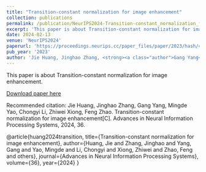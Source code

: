 ```yaml
---
title: "Transition-constant normalization for image enhancement"
collection: publications
permalink: /publication/NeurIPS2024-Transition-constant_normalization_for_image_enhancement
excerpt: 'This paper is about Transition-constant normalization for image enhancement.'
date: 2024-02-13
venue: 'NeurIPS2024'
paperurl: 'https://proceedings.neurips.cc/paper_files/paper/2023/hash/4163873c9ad623a87989d0a6eefe9442-Abstract-Conference.html' 
pub_year: '2023'
author: 'Jie Huang, Jinghao Zhang, <strong><a class="author">Gang Yang</a></strong>, Mingde Yao, Chongyi Li, Zhiwei Xiong, Feng Zhao'
---
```

This paper is about Transition-constant normalization for image enhancement.

[Download paper here](https://proceedings.neurips.cc/paper_files/paper/2023/hash/4163873c9ad623a87989d0a6eefe9442-Abstract-Conference.html)

Recommended citation: Jie Huang, Jinghao Zhang, Gang Yang, Mingde Yao, Chongyi Li, Zhiwei Xiong, Feng Zhao. Transition-constant normalization for image enhancement[C]. Advances in Neural Information Processing Systems, 2024, 36.

@article{huang2024transition,
  title={Transition-constant normalization for image enhancement},
  author={Huang, Jie and Zhang, Jinghao and Yang, Gang and Yao, Mingde and Li, Chongyi and Xiong, Zhiwei and Zhao, Feng and others},
  journal={Advances in Neural Information Processing Systems},
  volume={36},
  year={2024}
}
